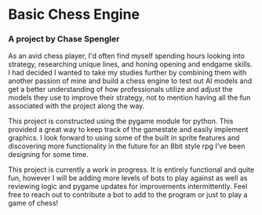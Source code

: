# Basic Chess Engine
### A project by Chase Spengler

As an avid chess player, I'd often find myself spending hours looking into strategy, researching unique lines, and honing opening and endgame skills.
I had decided I wanted to take my studies further by combining them with another passion of mine and build a chess engine to test out AI models and get 
a better understanding of how professionals utilize and adjust the models they use to improve their strategy, not to mention having all the fun 
associated with the project along the way.

This project is constructed using the pygame module for python. This provided a great way to keep track of the gamestate and easily implement graphics. I look
forward to using some of the built in sprite features and discovering more functionality in the future for an 8bit style rpg I've been designing for some time.

This project is currently a work in progress. It is entirely functional and quite fun, however I will be adding more levels of bots to play against as well as 
reviewing logic and pygame updates for improvements intermittently. Feel free to reach out to contribute a bot to add to the program or just to play a game of chess!